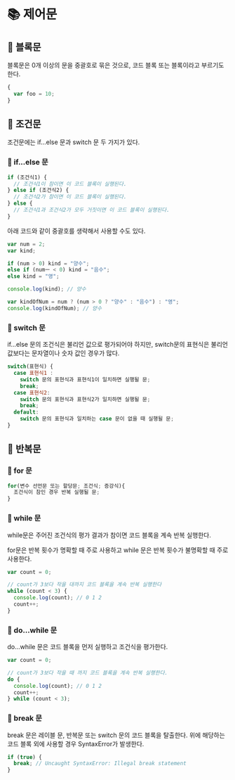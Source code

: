 # 📚 제어문

## 🎀 블록문

블록문은 0개 이상의 문을 중괄호로 묶은 것으로, 코드 블록 또는 블록이라고 부르기도 한다.

```js
{
  var foo = 10;
}
```

## 🎀 조건문
조건문에는 if...else 문과 switch 문 두 가지가 있다.

### 📌 if...else 문
```js
if (조건식1) {
  // 조건식1이 참이면 이 코드 블록이 실행된다.
} else if (조건식2) {
  // 조건식2가 참이면 이 코드 블록이 실행된다.
} else {
  // 조건식1과 조건식2가 모두 거짓이면 이 코드 블록이 실행된다.
}
```

아래 코드와 같이 중괄호를 생략해서 사용할 수도 있다.

```js
var num = 2;
var kind;

if (num > 0) kind = "양수";
else if (numㅡ < 0) kind = "음수";
else kind = "영";

console.log(kind); // 양수

var kindOfNum = num ? (num > 0 ? "양수" : "음수") : "영";
console.log(kindOfNum); // 양수
```

### 📌 switch 문

if...else 문의 조건식은 불리언 값으로 평가되어야 하지만, switch문의 표현식은 불리언 값보다는 문자열이나 숫자 값인 경우가 많다.
```js
switch(표현식) {
  case 표현식1 :
    switch 문의 표현식과 표현식1이 일치하면 실행될 문;
    break;
  case 표현식2:
    switch 문의 표현식과 표현식2가 일치하면 실행될 문;
    break;
  default:
    switch 문의 표현식과 일치하는 case 문이 없을 때 실행될 문;
}
```

## 🎀 반복문
### 📌 for 문
```js
for(변수 선언문 또는 할당문; 조건식; 증강식){
  조건식이 참인 경우 반복 실행될 문;
}
```
### 📌 while 문

while문은 주어진 조건식의 평가 결과가 참이면 코드 블록을 계속 반복 실행한다.

for문은 반복 횟수가 명확할 때 주로 사용하고 while 문은 반복 횟수가 불명확할 때 주로 사용한다.
```js
var count = 0;

// count가 3보다 작을 대까지 코드 블록을 계속 반복 실행한다
while (count < 3) {
  console.log(count); // 0 1 2
  count++;
}
```

### 📌 do...while 문

do...while 문은 코드 블록을 먼저 실행하고 조건식을 평가한다.

```js
var count = 0;

// count가 3보다 작을 때 까지 코드 블록을 계속 반복 실행한다.
do {
  console.log(count); // 0 1 2
  count++;
} while (count < 3);
```

### 📌 break 문

break 문은 레이블 문, 반복문 또는 switch 문의 코드 블록을 탈출한다.
위에 해당하는 코드 블록 외에 사용할 경우 SyntaxError가 발생한다.

```js
if (true) {
  break; // Uncaught SyntaxError: Illegal break statement
}
```
